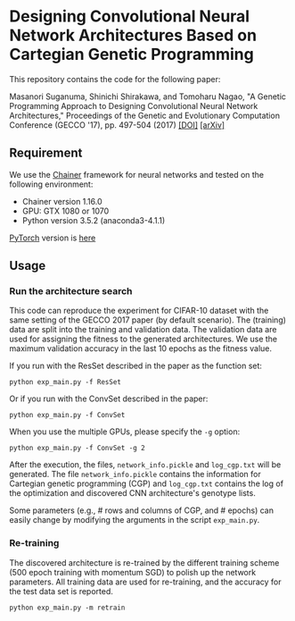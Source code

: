 # Designing Convolutional Neural Network Architectures Based on Cartegian Genetic Programming

This repository contains the code for the following paper:

Masanori Suganuma, Shinichi Shirakawa, and Tomoharu Nagao, "A Genetic Programming Approach to Designing Convolutional Neural Network Architectures," 
Proceedings of the Genetic and Evolutionary Computation Conference (GECCO '17), pp. 497-504 (2017) [[DOI]](https://doi.org/10.1145/3071178.3071229) [[arXiv]](https://arxiv.org/abs/1704.00764)

## Requirement
We use the [Chainer](https://chainer.org/) framework for neural networks and tested on the following environment:

* Chainer version 1.16.0
* GPU: GTX 1080 or 1070
* Python version 3.5.2 (anaconda3-4.1.1)

[PyTorch](https://pytorch.org/) version is [here](https://github.com/sg-nm/cgp-cnn-PyTorch)

## Usage

### Run the architecture search
This code can reproduce the experiment for CIFAR-10 dataset with the same setting of the GECCO 2017 paper (by default scenario). The (training) data are split into the training and validation data. The validation data are used for assigning the fitness to the generated architectures. We use the maximum validation accuracy in the last 10 epochs as the fitness value.

If you run with the ResSet described in the paper as the function set:

```shell
python exp_main.py -f ResSet
```

Or if you run with the ConvSet described in the paper:

```shell
python exp_main.py -f ConvSet
```

When you use the multiple GPUs, please specify the `-g` option:

```shell
python exp_main.py -f ConvSet -g 2
```

After the execution, the files, `network_info.pickle` and `log_cgp.txt` will be generated. The file `network_info.pickle` contains the information for Cartegian genetic programming (CGP) and `log_cgp.txt` contains the log of the optimization and discovered CNN architecture's genotype lists.

Some parameters (e.g., # rows and columns of CGP, and # epochs) can easily change by modifying the arguments in the script `exp_main.py`.

### Re-training

The discovered architecture is re-trained by the different training scheme (500 epoch training with momentum SGD) to polish up the network parameters. All training data are used for re-training, and the accuracy for the test data set is reported.

```shell
python exp_main.py -m retrain
```
